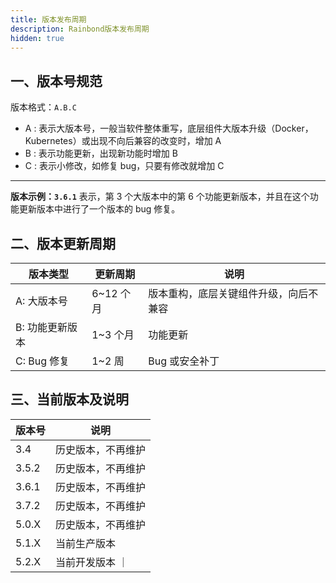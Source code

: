 ```yaml
---
title: 版本发布周期
description: Rainbond版本发布周期
hidden: true
---
```


## 一、版本号规范

版本格式：`A.B.C`

- A : 表示大版本号，一般当软件整体重写，底层组件大版本升级（Docker，Kubernetes）或出现不向后兼容的改变时，增加 A
- B : 表示功能更新，出现新功能时增加 B
- C : 表示小修改，如修复 bug，只要有修改就增加 C

---

<b>版本示例：`3.6.1`</b>
表示，第 3 个大版本中的第 6 个功能更新版本，并且在这个功能更新版本中进行了一个版本的 bug 修复。

## 二、版本更新周期

| 版本类型        | 更新周期  | 说明                                   |
| --------------- | --------- | -------------------------------------- |
| A: 大版本号     | 6~12 个月 | 版本重构，底层关键组件升级，向后不兼容 |
| B: 功能更新版本 | 1~3 个月  | 功能更新                               |
| C: Bug 修复     | 1~2 周    | Bug 或安全补丁                         |

## 三、当前版本及说明

| 版本号 | 说明               |
| ------ | ------------------ |
| 3.4    | 历史版本，不再维护 |
| 3.5.2  | 历史版本，不再维护 |
| 3.6.1  | 历史版本，不再维护 |
| 3.7.2  | 历史版本，不再维护 |
| 5.0.X  | 历史版本，不再维护 |
| 5.1.X  | 当前生产版本       |
| 5.2.X  | 当前开发版本 ｜    |
